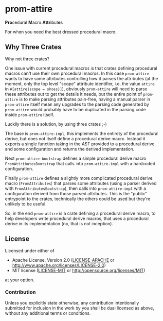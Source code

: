 # prom-attire

**Pro**cedural **M**acro **Attri**but**e**s

For when you need the best dressed procedural macro.

## Why Three Crates

Why not three crates?

One issue with current procedural macros is that crates defining procedural
macros can't use their own procedural macros. In this case `prom-attire` wants
to have some attributes controlling how it parses the attributes (at the
moment, only the top level "scope" attribute identifier, i.e. the value
`attire` in `#[attire(scope = shoes)]`), obviously `prom-attire` will need to
parse these attributes out to get the details it needs, but the entire point of
`prom-attire` is to make parsing attributes pain-free, having a manual parser
in `prom-attire` itself mean any upgrades to the parsing code generated by
`prom-attire` would probably have to be duplicated in the parsing code inside
`prom-attire` itself.

Luckily there is a solution, by using three crates ;-)

The base is `prom-attire-impl`, this implements the entirety of the procedural
derive, but does not itself define a procedural derive macro. Instead it
exports a single function taking in the AST provided to a procedural derive and
some configuration and returns the derived implementation.

Next `prom-attire-bootstrap` defines a simple procedural derive macro
`FromAttributesBootstrap` that calls into `prom-attire-impl` with a hardcoded
configuration.

Finally `prom-attire` defines a slightly more complicated procedural derive
macro (`FromAttributes`) that parses some attributes (using a parser derived
with `FromAttributesBootstrap`), then calls into `prom-attire-impl` with a
configuration derived from those parsed attributes. This is the "public"
entrypoint to the crates, technically the others could be used but they're
unlikely to be useful.

So, in the end `prom-attire` is a crate defining a procedural derive macro, to
help developers write procedural derive macros, that uses a procedural derive
in its implementation (no, that is not inception).

## License

Licensed under either of

 * Apache License, Version 2.0 ([LICENSE-APACHE](LICENSE-APACHE) or http://www.apache.org/licenses/LICENSE-2.0)
 * MIT license ([LICENSE-MIT](LICENSE-MIT) or http://opensource.org/licenses/MIT)

at your option.

### Contribution

Unless you explicitly state otherwise, any contribution intentionally submitted
for inclusion in the work by you shall be dual licensed as above, without any
additional terms or conditions.

